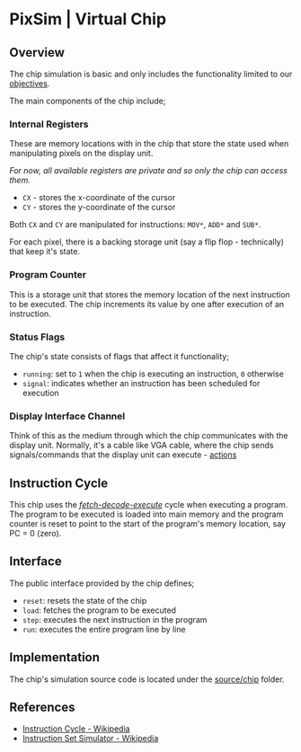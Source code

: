 # PixSim | Virtual Chip

## Overview

The chip simulation is basic and only includes the functionality limited to our [objectives](../README.md).

The main components of the chip include;

### Internal Registers

These are memory locations with in the chip that store the state used when manipulating pixels on the display unit.

_For now, all available registers are private and so only the chip can access them._

- `CX` - stores the x-coordinate of the cursor
- `CY` - stores the y-coordinate of the cursor

Both `CX` and `CY` are manipulated for instructions: `MOV*`, `ADD*` and `SUB*`.

For each pixel, there is a backing storage unit (say a flip flop - technically) that keep it's state.

### Program Counter

This is a storage unit that stores the memory location of the next instruction to be executed.
The chip increments its value by one after execution of an instruction.

### Status Flags

The chip's state consists of flags that affect it functionality;
- `running`: set to `1` when the chip is executing an instruction, `0` otherwise
- `signal`: indicates whether an instruction has been scheduled for execution

### Display Interface Channel

Think of this as the medium through which the chip communicates with the display unit. Normally, it's a cable like VGA cable, where the chip sends signals/commands that the display unit can execute - [actions](./display-unit.md#actions) 

## Instruction Cycle

This chip uses the [_fetch-decode-execute_](https://wikipedia.org/wiki/Instruction_cycle) cycle when executing a program. 
The program to be executed is loaded into main memory and the program counter is reset to point to the start of the program's memory location, say PC = 0 (zero).

## Interface

The public interface provided by the chip defines;
- `reset`: resets the state of the chip
- `load`: fetches the program to be executed
- `step`: executes the next instruction in the program
- `run`: executes the entire program line by line

## Implementation

The chip's simulation source code is located under the [source/chip](../source/chip/) folder.

## References

- [Instruction Cycle - Wikipedia](https://wikipedia.org/wiki/Instruction_cycle)
- [Instruction Set Simulator - Wikipedia](https://wikipedia.org/wiki/Instruction_set_simulator)

